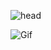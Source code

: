 ![head](https://i.pinimg.com/originals/a4/c1/32/a4c132ada8c1797c0cbd93d8609a9ac4.gif)

![Gif](https://storage.googleapis.com/gweb-uniblog-publish-prod/original_images/Social_dino-with-hat.gif)
